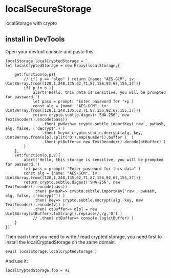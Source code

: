# localSecureStorage
localStorage with crypto

## install in DevTools
Open your devtool console and paste this:
```
localStorage.localCryptedStorage = `
let localCryptedStorage = new Proxy(localStorage,{
	
	get:function(o,p){
		// if( p == "algo" ) return {name: "AES-GCM", iv: Uint8Array.from([120,1,248,135,62,71,87,156,92,67,155,37])}
		if( p in o ){
			alert('Hello, this data is sensitive, you will be prompted for password.')
			let pass = prompt( "Enter password for "+p )
			const alg = {name: "AES-GCM", iv: Uint8Array.from([120,1,248,135,62,71,87,156,92,67,155,37])}
			return crypto.subtle.digest('SHA-256', new TextEncoder().encode(pass))
				.then( pwHash=> crypto.subtle.importKey('raw', pwHash, alg, false, ['decrypt']) )
				.then( key=> crypto.subtle.decrypt(alg, key, Uint8Array.from(o[p].split('O').map(Number)).buffer ) 	)
				.then( ptBuffer=> new TextDecoder().decode(ptBuffer) )
		}
	},
	set:function(o,p,v){
		alert('Hello, this storage is sensitive, you will be prompted for password.')
		let pass = prompt( "Enter password for this data" )
		const alg = {name: "AES-GCM", iv: Uint8Array.from([120,1,248,135,62,71,87,156,92,67,155,37])}
		return crypto.subtle.digest('SHA-256', new TextEncoder().encode(pass))
			.then( pwHash=> crypto.subtle.importKey('raw', pwHash, alg, false, ['encrypt']) )
			.then( key=> crypto.subtle.encrypt(alg, key, new TextEncoder().encode(v)) )
			.then( ctBuffer=> o[p] = new Uint8Array(ctBuffer).toString().replace(/,/g,'O') )
			// .then( ctBuffer=> console.log(ctBuffer) )
	}
})`

```

Then each time you need to write / read crypted storage, you need first to install the localCryptedStorage on the same domain:

```
eval( localStorage.localCryptedStorage )
```

And use it:

```
localCryptedStorage.foo = 42
```
